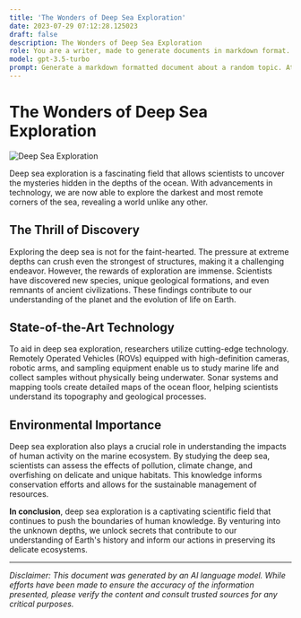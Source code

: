 ```yaml
---
title: 'The Wonders of Deep Sea Exploration'
date: 2023-07-29 07:12:28.125023
draft: false
description: The Wonders of Deep Sea Exploration
role: You are a writer, made to generate documents in markdown format. It is very important that all of the documents you generate are in valid markdown format.
model: gpt-3.5-turbo
prompt: Generate a markdown formatted document about a random topic. At the bottom, include a disclaimer explaining that the document was generated by you. The first line of the document should be the title. Make sure that the entire document is in proper markdown format, using a mix of various tags to make the document visually appealing.
---
```


# The Wonders of Deep Sea Exploration

![Deep Sea Exploration](https://example.com/deepsea.jpg)

Deep sea exploration is a fascinating field that allows scientists to uncover the mysteries hidden in the depths of the ocean. With advancements in technology, we are now able to explore the darkest and most remote corners of the sea, revealing a world unlike any other.

## The Thrill of Discovery

Exploring the deep sea is not for the faint-hearted. The pressure at extreme depths can crush even the strongest of structures, making it a challenging endeavor. However, the rewards of exploration are immense. Scientists have discovered new species, unique geological formations, and even remnants of ancient civilizations. These findings contribute to our understanding of the planet and the evolution of life on Earth.

## State-of-the-Art Technology

To aid in deep sea exploration, researchers utilize cutting-edge technology. Remotely Operated Vehicles (ROVs) equipped with high-definition cameras, robotic arms, and sampling equipment enable us to study marine life and collect samples without physically being underwater. Sonar systems and mapping tools create detailed maps of the ocean floor, helping scientists understand its topography and geological processes.

## Environmental Importance

Deep sea exploration also plays a crucial role in understanding the impacts of human activity on the marine ecosystem. By studying the deep sea, scientists can assess the effects of pollution, climate change, and overfishing on delicate and unique habitats. This knowledge informs conservation efforts and allows for the sustainable management of resources.

**In conclusion**, deep sea exploration is a captivating scientific field that continues to push the boundaries of human knowledge. By venturing into the unknown depths, we unlock secrets that contribute to our understanding of Earth's history and inform our actions in preserving its delicate ecosystems.

---

*Disclaimer: This document was generated by an AI language model. While efforts have been made to ensure the accuracy of the information presented, please verify the content and consult trusted sources for any critical purposes.*